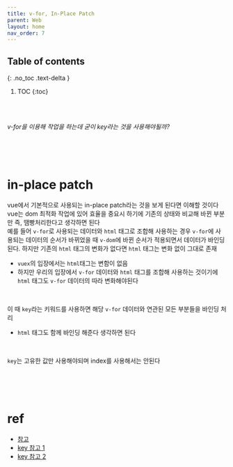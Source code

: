 ```yaml
---
title: v-for, In-Place Patch
parent: Web
layout: home
nav_order: 7
---
```

## Table of contents
{: .no_toc .text-delta }
1. TOC
{:toc}

<br><br>

_v-for을 이용해 작업을 하는데 굳이 key라는 것을 사용해야될까?_
<br><br><br><br><br>
# in-place patch
vue에서 기본적으로 사용되는 in-place patch라는 것을 보게 된다면 이해할 것이다
<br>
vue는 dom 최적화 작업에 있어 효율을 중요시 하기에 기존의 상태와 비교해 바뀐 부분만 즉, 땜빵처리한다고 생각하면 된다
<br>
예를 들어 `v-for`로 사용되는 데이터와 `html` 태그로 조합해 사용하는 경우 `v-for`에 사용되는 데이터의 순서가 바뀌었을 때 `v-dom`에 바뀐 순서가 적용되면서 데이터가 바인딩 된다. 
하지만 기존의 `html` 태그의 변화가 없다면 `html` 태그는 변화 없이 그대로 존재
  + `vuex`의 입장에서는 `html`태그는 변함이 없음
  + 하지만 우리의 입장에서 `v-for` 데이터와 `html` 태그를 조합해 사용하는 것이기에 `html` 태그도 `v-for` 데이터의 따라 변화해야된다  
<br>

이 때 `key`라는 키워드를 사용하면 해당 `v-for` 데이터와 연관된 모든 부분들을 바인딩 처리
  + `html` 태그도 함께 바인딩 해준다 생각하면 된다
<br>

`key`는 고유한 값만 사용해야되며 index를 사용해서는 안된다
<br><br><br><br><br>

# ref
- <a href="https://goodteacher.tistory.com/534">참고</a>
- <a href="https://simplevue.gitbook.io/intro/04.-loop-condition">key 참고 1</a>
- <a href="https://mine-it-record.tistory.com/657">key 참고 2</a>